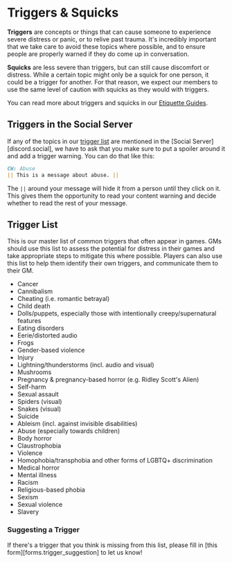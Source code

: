 # Triggers & Squicks

**Triggers** are concepts or things that can cause someone to experience severe distress or panic, or to relive past trauma.
It's incredibly important that we take care to avoid these topics where possible, and to ensure people are properly warned if they do come up in conversation.

**Squicks** are less severe than triggers, but can still cause discomfort or distress. 
While a certain topic might only be a squick for one person, it could be a trigger for another.
For that reason, we expect our members to use the same level of caution with squicks as they would with triggers.

You can read more about triggers and squicks in our [Etiquette Guides](/safety/etiquette).

## Triggers in the Social Server

If any of the topics in our [trigger list](#trigger-list) are mentioned in the [Social Server][discord.social], we have to ask that you make sure to put a spoiler around it and add a trigger warning.
You can do that like this:

```markdown
CW: Abuse
|| This is a message about abuse. ||
```

The `||` around your message will hide it from a person until they click on it. 
This gives them the opportunity to read your content warning and decide whether to read the rest of your message.

## Trigger List

This is our master list of common triggers that often appear in games.
GMs should use this list to assess the potential for distress in their games and take appropriate steps to mitigate this where possible.
Players can also use this list to help them identify their own triggers, and communicate them to their GM.

- Cancer
- Cannibalism
- Cheating (i.e. romantic betrayal)
- Child death
- Dolls/puppets, especially those with intentionally creepy/supernatural features
- Eating disorders
- Eerie/distorted audio
- Frogs
- Gender-based violence
- Injury
- Lightning/thunderstorms (incl. audio and visual)
- Mushrooms
- Pregnancy & pregnancy-based horror (e.g. Ridley Scott's Alien)
- Self-harm
- Sexual assault
- Spiders (visual)
- Snakes (visual)
- Suicide
- Ableism (incl. against invisible disabilities)
- Abuse (especially towards children)
- Body horror
- Claustrophobia
- Violence
- Homophobia/transphobia and other forms of LGBTQ+ discrimination
- Medical horror
- Mental illness
- Racism
- Religious-based phobia
- Sexism
- Sexual violence
- Slavery

### Suggesting a Trigger

If there's a trigger that you think is missing from this list, please fill in [this form][forms.trigger_suggestion] to let us know!